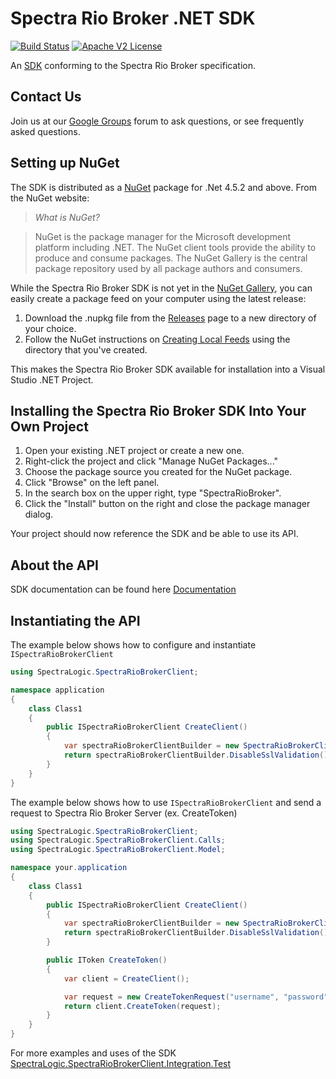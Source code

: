 # Spectra Rio Broker .NET SDK

[![Build Status](https://travis-ci.org/SpectraLogic/ep_net_sdk.svg)](https://travis-ci.org/SpectraLogic/ep_net_sdk)
[![Apache V2 License](http://img.shields.io/badge/license-Apache%20V2-blue.svg)](https://github.com/SpectraLogic/ds3_net_sdk/blob/master/LICENSE.md)

An [SDK](http://en.wikipedia.org/wiki/Software_development_kit) conforming to
the Spectra Rio Broker specification.

## Contact Us

Join us at our [Google Groups](https://groups.google.com/d/forum/spectralogicds3-sdks) forum to ask questions, or see frequently asked questions.

## Setting up NuGet

The SDK is distributed as a [NuGet](http://www.nuget.org) package for .Net 4.5.2
and above. From the NuGet website:

> *What is NuGet?*

> NuGet is the package manager for the Microsoft development platform including
> .NET. The NuGet client tools provide the ability to produce and consume
> packages. The NuGet Gallery is the central package repository used by all
> package authors and consumers.

While the Spectra Rio Broker SDK is not yet in the [NuGet
Gallery](http://www.nuget.org/packages), you can easily create a package feed
on your computer using the latest release:

1. Download the .nupkg file from the [Releases](../../releases) page to a new
   directory of your choice.
2. Follow the NuGet instructions on [Creating Local Feeds](http://docs.nuget.org/docs/creating-packages/hosting-your-own-nuget-feeds#Creating_Local_Feeds)
   using the directory that you've created.
   
This makes the Spectra Rio Broker SDK available for installation into a Visual Studio .NET
Project.

## Installing the Spectra Rio Broker SDK Into Your Own Project

1. Open your existing .NET project or create a new one.
2. Right-click the project and click "Manage NuGet Packages..."
3. Choose the package source you created for the NuGet package.
4. Click "Browse" on the left panel.
5. In the search box on the upper right, type "SpectraRioBroker".
6. Click the "Install" button on the right and close the
   package manager dialog.

Your project should now reference the SDK and be able to use its API.

## About the API

SDK documentation can be found here [Documentation](http://spectralogic.github.io/ep_net_sdk)

## Instantiating the API

The example below shows how to configure and instantiate `ISpectraRioBrokerClient`

```csharp
using SpectraLogic.SpectraRioBrokerClient;

namespace application
{
    class Class1
    {
        public ISpectraRioBrokerClient CreateClient()
        {
            var spectraRioBrokerClientBuilder = new SpectraRioBrokerClientBuilder("localhost", 5050);
            return spectraRioBrokerClientBuilder.DisableSslValidation().Build();
        }
    }
}
```

The example below shows how to use `ISpectraRioBrokerClient` and send a request to Spectra Rio Broker Server (ex. CreateToken)

```csharp
using SpectraLogic.SpectraRioBrokerClient;
using SpectraLogic.SpectraRioBrokerClient.Calls;
using SpectraLogic.SpectraRioBrokerClient.Model;

namespace your.application
{
    class Class1
    {
        public ISpectraRioBrokerClient CreateClient()
        {
            var spectraRioBrokerClientBuilder = new SpectraRioBrokerClientBuilder("localhost", 5050);
            return spectraRioBrokerClientBuilder.DisableSslValidation().Build();
        }

        public IToken CreateToken()
        {
            var client = CreateClient();

            var request = new CreateTokenRequest("username", "password");
            return client.CreateToken(request);
        }
    }
}
```
For more examples and uses of the SDK [SpectraLogic.SpectraRioBrokerClient.Integration.Test](../../tree/master/SpectraLogic.SpectraRioBrokerClient.Integration.Test)
